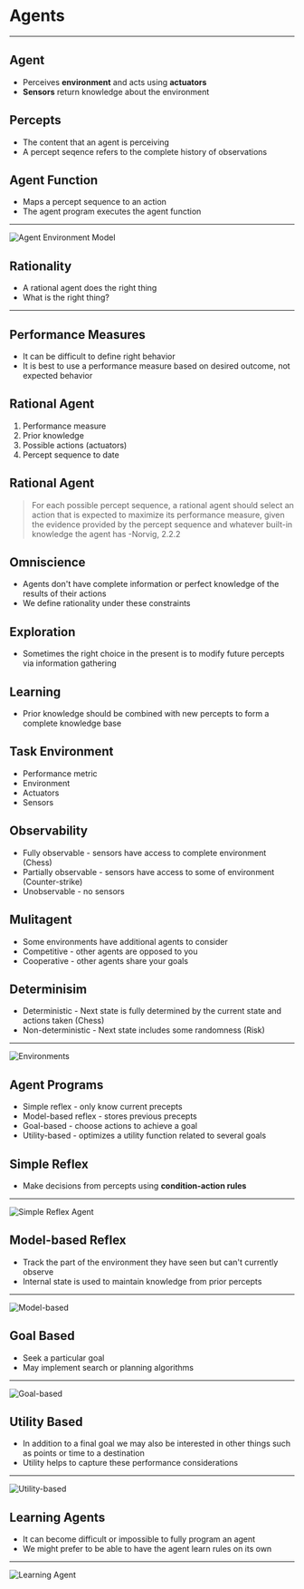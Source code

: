 Agents
======
---

Agent
-----

- Perceives **environment** and acts using **actuators**
- **Sensors** return knowledge about the environment

Percepts
--------

- The content that an agent is perceiving
- A percept seqence refers to the complete history of observations

Agent Function
--------------

- Maps a percept sequence to an action
- The agent program executes the agent function

---

![Agent Environment Model](media/agent.png)

Rationality
-----------

- A rational agent does the right thing
- What is the right thing?

---

Performance Measures
--------------------

- It can be difficult to define right behavior
- It is best to use a performance measure based on desired outcome, not expected behavior

Rational Agent
--------------

1. Performance measure
2. Prior knowledge
3. Possible actions (actuators)
4. Percept sequence to date

Rational Agent
--------------

> For each possible percept sequence, a rational agent should select an action that is expected to maximize its performance measure, given the evidence provided by the percept sequence and whatever built-in knowledge the agent has
>-Norvig, 2.2.2

Omniscience
-----------

- Agents don't have complete information or perfect knowledge of the results of their actions
- We define rationality under these constraints

Exploration
-----------

- Sometimes the right choice in the present is to modify future percepts via information gathering

Learning
--------

- Prior knowledge should be combined with new percepts to form a complete knowledge base

Task Environment
----------------

- Performance metric
- Environment
- Actuators
- Sensors

Observability
-------------

- Fully observable - sensors have access to complete environment (Chess)
- Partially observable - sensors have access to some of environment (Counter-strike)
- Unobservable - no sensors

Mulitagent
----------

- Some environments have additional agents to consider
- Competitive - other agents are opposed to you
- Cooperative - other agents share your goals

Determinisim
------------

- Deterministic - Next state is fully determined by the current state and actions taken (Chess)
- Non-deterministic - Next state includes some randomness (Risk)

---

![Environments](media/environments.png)

Agent Programs
--------------

- Simple reflex - only know current precepts
- Model-based reflex - stores previous precepts
- Goal-based - choose actions to achieve a goal
- Utility-based - optimizes a utility function related to several goals

Simple Reflex
-------------

- Make decisions from percepts using **condition-action rules**

---

![Simple Reflex Agent](media/simple-reflex.png)

Model-based Reflex
------------------

- Track the part of the environment they have seen but can't currently observe
- Internal state is used to maintain knowledge from prior percepts

---

![Model-based](media/model-based-reflex.png)

Goal Based
----------

- Seek a particular goal
- May implement search or planning algorithms

---

![Goal-based](media/goal-based.png)

Utility Based
-------------

- In addition to a final goal we may also be interested in other things such as points or time to a destination
- Utility helps to capture these performance considerations

---

![Utility-based](media/utility-based.png)

Learning Agents
---------------

- It can become difficult or impossible to fully program an agent
- We might prefer to be able to have the agent learn rules on its own

---

![Learning Agent](media/learning-agent.png)
